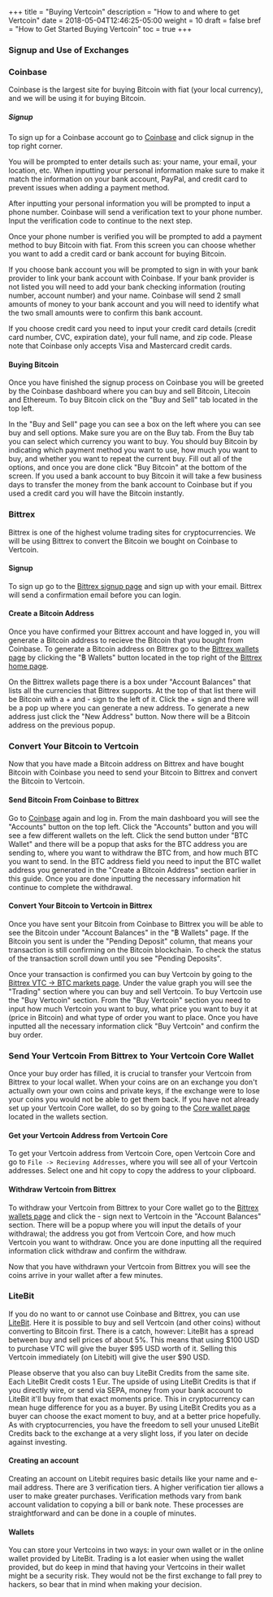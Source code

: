 +++
title = "Buying Vertcoin"
description = "How to and where to get Vertcoin"
date = 2018-05-04T12:46:25-05:00
weight = 10
draft = false
bref = "How to Get Started Buying Vertcoin"
toc = true
+++

### Signup and Use of Exchanges

### Coinbase
Coinbase is the largest site for buying Bitcoin with fiat (your local currency), and we will be using it for buying Bitcoin.

##### Signup
To sign up for a Coinbase account go to [Coinbase](https://coinbase.com) and click signup in the top right corner.


You will be prompted to enter details such as: your name, your email, your location, etc. When inputting your personal information make sure to make it match the information on your bank account, PayPal, and credit card to prevent issues when adding a payment method.


After inputting your personal information you will be prompted to input a phone number. Coinbase will send a verification text to your phone number. Input the verification code to continue to the next step.


Once your phone number is verified you will be prompted to add a payment method to buy Bitcoin with fiat. From this screen you can choose whether you want to add a credit card or bank account for buying Bitcoin.


If you choose bank account you will be prompted to sign in with your bank provider to link your bank account with Coinbase. If your bank provider is not listed you will need to add your bank checking information (routing number, account number) and your name. Coinbase will send 2 small amounts of money to your bank account and you will need to identify what the two small amounts were to confirm this bank account.


If you choose credit card you need to input your credit card details (credit card number, CVC, expiration date), your full name, and zip code. Please note that Coinbase only accepts Visa and Mastercard credit cards.


#### Buying Bitcoin
Once you have finished the signup process on Coinbase you will be greeted by the Coinbase dashboard where you can buy and sell Bitcoin, Litecoin and Ethereum. To buy Bitcoin click on the "Buy and Sell" tab located in the top left.


In the "Buy and Sell" page you can see a box on the left where you can see buy and sell options. Make sure you are on the Buy tab. From the Buy tab you can select which currency you want to buy. You should buy Bitcoin by indicating which payment method you want to use, how much you want to buy, and whether you want to repeat the current buy. Fill out all of the options, and once you are done click "Buy Bitcoin" at the bottom of the screen. If you used a bank account to buy Bitcoin it will take a few business days to transfer the money from the bank account to Coinbase but if you used a credit card you will have the Bitcoin instantly.


### Bittrex
Bittrex is one of the highest volume trading sites for cryptocurrencies. We will be using Bittrex to convert the Bitcoin we bought on Coinbase to Vertcoin.


#### Signup
To sign up go to the [Bittrex signup page](https://bittrex.com/account/Register) and sign up with your email. Bittrex will send a confirmation email before you can login.


#### Create a Bitcoin Address
Once you have confirmed your Bittrex account and have logged in, you will generate a Bitcoin address to recieve the Bitcoin that you bought from Coinbase. To generate a Bitcoin address on Bittrex go to the [Bittrex wallets page](bittrex.com/Balance) by clicking the "฿ Wallets" button located in the top right of the [Bittrex home page](https://bittrex.com/Home/Markets).


On the Bittrex wallets page there is a box under "Account Balances" that lists all the currencies that Bittrex supports. At the top of that list there will be Bitcoin with a + and - sign to the left of it. Click the + sign and there will be a pop up where you can generate a new address. To generate a new address just click the "New Address" button. Now there will be a Bitcoin address on the previous popup.


### Convert Your Bitcoin to Vertcoin
Now that you have made a Bitcoin address on Bittrex and have bought Bitcoin with Coinbase you need to send your Bitcoin to Bittrex and convert the Bitcoin to Vertcoin.


#### Send Bitcoin From Coinbase to Bittrex
Go to [Coinbase](https://coinbase.com) again and log in. From the main dashboard you will see the "Accounts" button on the top left. Click the "Accounts" button and you will see a few different wallets on the left. Click the send button under "BTC Wallet" and there will be a popup that asks for the BTC address you are sending to, where you want to withdraw the BTC from, and how much BTC you want to send. In the BTC address field you need to input the BTC wallet address you generated in the "Create a Bitcoin Address" section earlier in this guide. Once you are done inputting the necessary information hit continue to complete the withdrawal.


#### Convert Your Bitcoin to Vertcoin in Bittrex
Once you have sent your Bitcoin from Coinbase to Bittrex you will be able to see the Bitcoin under "Account Balances" in the "฿ Wallets" page. If the Bitcoin you sent is under the "Pending Deposit" column, that means your transaction is still confirming on the Bitcoin blockchain. To check the status of the transaction scroll down until you see "Pending Deposits".


Once your transaction is confirmed you can buy Vertcoin by going to the [Bittrex VTC -> BTC markets page](https://bittrex.com/Market/Index?MarketName=BTC-VTC). Under the value graph you will see the "Trading" section where you can buy and sell Vertcoin. To buy Vertcoin use the "Buy Vertcoin" section. From the "Buy Vertcoin" section you need to input how much Vertcoin you want to buy, what price you want to buy it at (price in Bitcoin) and what type of order you want to place. Once you have inputted all the necessary information click "Buy Vertcoin" and confirm the buy order.


### Send Your Vertcoin From Bittrex to Your Vertcoin Core Wallet
Once your buy order has filled, it is crucial to transfer your Vertcoin from Bittrex to your local wallet. When your coins are on an exchange you don't actually own your own coins and private keys, if the exchange were to lose your coins you would not be able to get them back. If you have not already set up your Vertcoin Core wallet, do so by going to the [Core wallet page](https://docs.vertcoin.org/Wallets/Core-Wallet/) located in the wallets section.


#### Get your Vertcoin Address from Vertcoin Core
To get your Vertcoin address from Vertcoin Core, open Vertcoin Core and go to `File -> Recieving Addresses`, where you will see all of your Vertcoin addresses. Select one and hit copy to copy the address to your clipboard.


#### Withdraw Vertcoin from Bittrex
To withdraw your Vertcoin from Bittrex to your Core wallet go to the [Bittrex wallets page](bittrex.com/Balance) and click the - sign next to Vertcoin in the "Account Balances" section. There will be a popup where you will input the details of your withdrawal; the address you got from Vertcoin Core, and how much Vertcoin you want to withdraw. Once you are done inputting all the required information click withdraw and confirm the withdraw.


Now that you have withdrawn your Vertcoin from Bittrex you will see the coins arrive in your wallet after a few minutes.


### LiteBit
If you do no want to or cannot use Coinbase and Bittrex, you can use [LiteBit](https://litebit.eu). Here it is possible to buy and sell Vertcoin (and other coins) without converting to Bitcoin first. There is a catch, however: LiteBit has a spread between buy and sell prices of about 5%. This means that using $100 USD to purchase VTC will give the buyer $95 USD worth of it. Selling this Vertcoin immediately (on Litebit) will give the user $90 USD.

Please observe that you also can buy LiteBit Credits from the same site. Each LiteBit Credit costs 1 Eur. The upside of using LiteBit Credits is that if you directly wire, or send via SEPA, money from your bank account to LiteBit it'll buy from that exact moments price. This in cryptocurrency can mean huge difference for you as a buyer. By using LiteBit Credits you as a buyer can choose the exact moment to buy, and at a better price hopefully. As with cryptocurrencies, you have the freedom to sell your unused LiteBit Credits back to the exchange at a very slight loss, if you later on decide against investing.  


#### Creating an account
Creating an account on Litebit requires basic details like your name and e-mail address. There are 3 verification tiers. A higher verification tier allows a user to make greater purchases. Verification methods vary from bank account validation to copying a bill or bank note. These processes are straightforward and can be done in a couple of minutes.


#### Wallets
You can store your Vertcoins in two ways: in your own wallet or in the online wallet provided by LiteBit. Trading is a lot easier when using the wallet provided, but do keep in mind that having your Vertcoins in their wallet might be a security risk. They would not be the first exchange to fall prey to hackers, so bear that in mind when making your decision.

